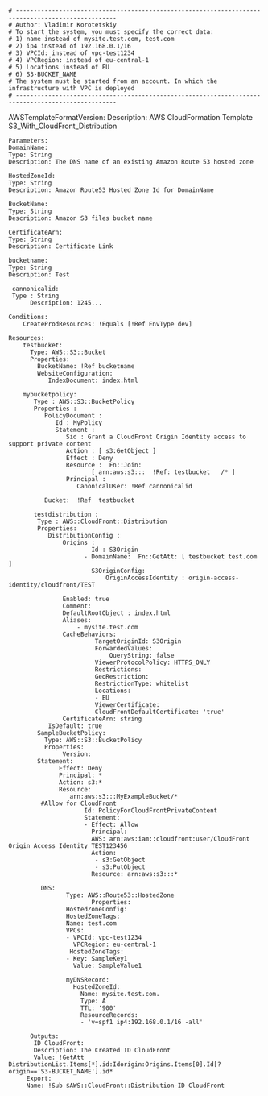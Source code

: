 	# --------------------------------------------------------------------------------------------------
	# Author: Vladimir Korotetskiy
	# To start the system, you must specify the correct data:
	# 1) name instead of mysite.test.com, test.com
	# 2) ip4 instead of 192.168.0.1/16
	# 3) VPCId: instead of vpc-test1234
	# 4) VPCRegion: instead of eu-central-1
	# 5) Locations instead of EU
	# 6) S3-BUCKET_NAME
	# The system must be started from an account. In which the infrastructure with VPC is deployed
	# --------------------------------------------------------------------------------------------------
   AWSTemplateFormatVersion:
   Description: AWS CloudFormation Template S3_With_CloudFront_Distribution

    Parameters:
    DomainName:
    Type: String    
    Description: The DNS name of an existing Amazon Route 53 hosted zone
    
    HostedZoneId:
    Type: String    
    Description: Amazon Route53 Hosted Zone Id for DomainName
    
    BucketName:
    Type: String    
    Description: Amazon S3 files bucket name
    
    CertificateArn:
    Type: String    
    Description: Certificate Link
    
    bucketname: 
    Type: String
    Description: Test          
    
     cannonicalid:
     Type : String
          Description: 1245...       
        
    Conditions:
        CreateProdResources: !Equals [!Ref EnvType dev]
    
    Resources:
        testbucket: 
          Type: AWS::S3::Bucket
          Properties:       
            BucketName: !Ref bucketname          
            WebsiteConfiguration:
               IndexDocument: index.html              
     
        mybucketpolicy: 
           Type : AWS::S3::BucketPolicy
           Properties : 
              PolicyDocument : 
                 Id : MyPolicy
                 Statement :  
                    Sid : Grant a CloudFront Origin Identity access to support private content
                    Action : [ s3:GetObject ]
                    Effect : Deny
                    Resource :  Fn::Join: 
                           [ arn:aws:s3:::  !Ref: testbucket   /* ]
                    Principal : 
                       CanonicalUser: !Ref cannonicalid 
                                  
              Bucket:  !Ref  testbucket 
              
           testdistribution : 
            Type : AWS::CloudFront::Distribution
            Properties: 
               DistributionConfig : 
                   Origins : 
                           Id : S3Origin
                         - DomainName:  Fn::GetAtt: [ testbucket test.com ] 
                           S3OriginConfig: 
                               OriginAccessIdentity : origin-access-identity/cloudfront/TEST
                       
                   Enabled: true
                   Comment: 
                   DefaultRootObject : index.html                    
                   Aliases: 
                       - mysite.test.com
                   CacheBehaviors: 
                            TargetOriginId: S3Origin
                            ForwardedValues: 
                                QueryString: false
                            ViewerProtocolPolicy: HTTPS_ONLY
                            Restrictions:
                            GeoRestriction:
                            RestrictionType: whitelist
                            Locations:
                            - EU
                            ViewerCertificate:
                            CloudFrontDefaultCertificate: 'true'
                   CertificateArn: string
	           IsDefault: true
			SampleBucketPolicy:
			  Type: AWS::S3::BucketPolicy
			  Properties:
			       Version: 
			Statement:
			      Effect: Deny
			      Principal: *
			      Action: s3:*
			      Resource:
			         arn:aws:s3:::MyExampleBucket/*
             #Allow for CloudFront
                         Id: PolicyForCloudFrontPrivateContent
                         Statement:
                         - Effect: Allow
                           Principal:
                           AWS: arn:aws:iam::cloudfront:user/CloudFront Origin Access Identity TEST123456
                           Action:
                            - s3:GetObject
                            - s3:PutObject
                           Resource: arn:aws:s3:::*

             DNS:
                    Type: AWS::Route53::HostedZone
                           Properties:
				    HostedZoneConfig:
				    HostedZoneTags:
				    Name: test.com
				    VPCs:
				    - VPCId: vpc-test1234
				      VPCRegion: eu-central-1
				     HostedZoneTags:
				    - Key: SampleKey1
				      Value: SampleValue1
  
					myDNSRecord:
					  HostedZoneId: 
					    Name: mysite.test.com.
					    Type: A
					    TTL: '900'
					    ResourceRecords:
					    - 'v=spf1 ip4:192.168.0.1/16 -all'
                      
          Outputs:
           ID CloudFront:
           Description: The Created ID CloudFront
           Value: !GetAtt DistributionList.Items[*].id:Idorigin:Origins.Items[0].Id[?origin=='S3-BUCKET_NAME'].id*
         Export:
         Name: !Sub $AWS::CloudFront::Distribution-ID CloudFront

